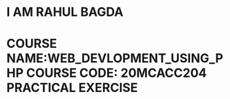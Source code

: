 <H1>I AM RAHUL BAGDA<H1>
COURSE NAME:WEB_DEVLOPMENT_USING_PHP
COURSE CODE: 20MCACC204
PRACTICAL EXERCISE

